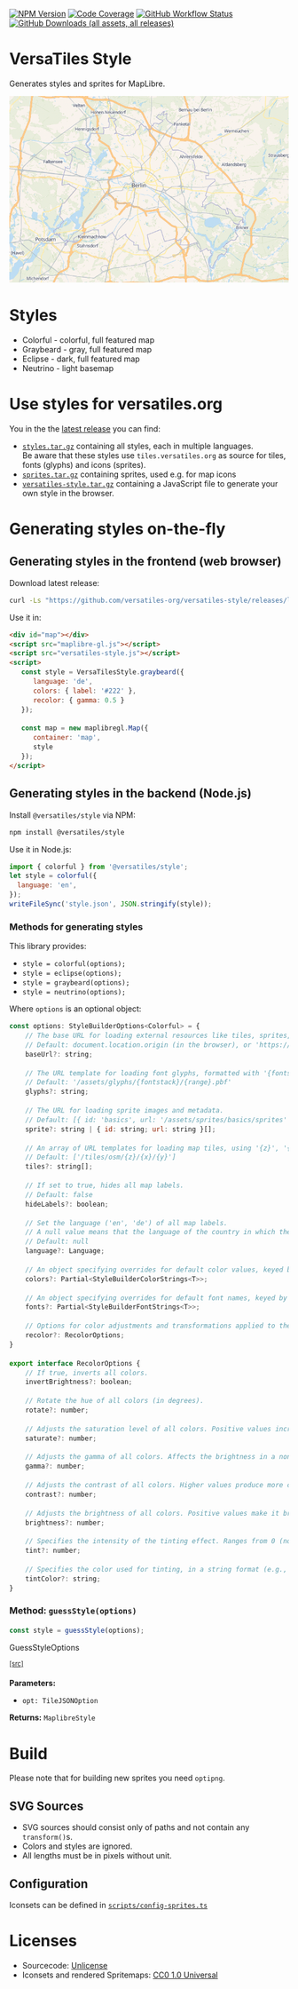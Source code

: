 [![NPM Version](https://img.shields.io/npm/v/%40versatiles%2Fstyle)](https://www.npmjs.com/package/@versatiles/style)
[![Code Coverage](https://codecov.io/gh/versatiles-org/versatiles-style/branch/main/graph/badge.svg?token=IDHAI13M0K)](https://codecov.io/gh/versatiles-org/versatiles-style)
[![GitHub Workflow Status](https://img.shields.io/github/actions/workflow/status/versatiles-org/versatiles-style/ci.yml)](https://github.com/versatiles-org/versatiles-style/actions/workflows/ci.yml)
[![GitHub Downloads (all assets, all releases)](https://img.shields.io/github/downloads/versatiles-org/versatiles-style/total)](https://github.com/versatiles-org/versatiles-style/releases/latest)

# VersaTiles Style

Generates styles and sprites for MapLibre.

![Example: Colorful Style](docs/colorful.png)

# Styles

* Colorful - colorful, full featured map
* Graybeard - gray, full featured map
* Eclipse - dark, full featured map
* Neutrino - light basemap

# Use styles for versatiles.org

You in the the [latest release](https://github.com/versatiles-org/versatiles-style/releases/latest/) you can find:
- [`styles.tar.gz`](https://github.com/versatiles-org/versatiles-style/releases/latest/download/styles.tar.gz) containing all styles, each in multiple languages.  
Be aware that these styles use `tiles.versatiles.org` as source for tiles, fonts (glyphs) and icons (sprites). 
- [`sprites.tar.gz`](https://github.com/versatiles-org/versatiles-style/releases/latest/download/sprites.tar.gz) containing sprites, used e.g. for map icons
- [`versatiles-style.tar.gz`](https://github.com/versatiles-org/versatiles-style/releases/latest/download/versatiles-style.tar.gz) containing a JavaScript file to generate your own style in the browser.

# Generating styles on-the-fly

## Generating styles in the frontend (web browser)

Download latest release:

```bash
curl -Ls "https://github.com/versatiles-org/versatiles-style/releases/latest/download/versatiles-style.tar.gz" | gzip -d | tar -xf -
```

Use it in:

```html
<div id="map"></div>
<script src="maplibre-gl.js"></script>
<script src="versatiles-style.js"></script>
<script>
   const style = VersaTilesStyle.graybeard({
      language: 'de',
      colors: { label: '#222' },
      recolor: { gamma: 0.5 }
   });

   const map = new maplibregl.Map({
      container: 'map',
      style
   });
</script>
```

## Generating styles in the backend (Node.js)

Install `@versatiles/style` via NPM:

```bash
npm install @versatiles/style
```

Use it in Node.js:

```javascript
import { colorful } from '@versatiles/style';
let style = colorful({
  language: 'en',
});
writeFileSync('style.json', JSON.stringify(style));
```

### Methods for generating styles

This library provides:
- `style = colorful(options);`
- `style = eclipse(options);`
- `style = graybeard(options);`
- `style = neutrino(options);`

Where `options` is an optional object:

```javascript
const options: StyleBuilderOptions<Colorful> = {
	// The base URL for loading external resources like tiles, sprites, and fonts.
	// Default: document.location.origin (in the browser), or 'https://tiles.versatiles.org'
	baseUrl?: string;

	// The URL template for loading font glyphs, formatted with '{fontstack}' and '{range}' placeholders.
	// Default: '/assets/glyphs/{fontstack}/{range}.pbf'
	glyphs?: string;

	// The URL for loading sprite images and metadata.
	// Default: [{ id: 'basics', url: '/assets/sprites/basics/sprites' }]
	sprite?: string | { id: string; url: string }[];

	// An array of URL templates for loading map tiles, using '{z}', '{x}', and '{y}' placeholders.
	// Default: ['/tiles/osm/{z}/{x}/{y}']
	tiles?: string[];

	// If set to true, hides all map labels.
	// Default: false
	hideLabels?: boolean;

	// Set the language ('en', 'de') of all map labels.
	// A null value means that the language of the country in which the label is drawn will be used.
	// Default: null
	language?: Language;

	// An object specifying overrides for default color values, keyed by the color names.
	colors?: Partial<StyleBuilderColorStrings<T>>;

	// An object specifying overrides for default font names, keyed by the font names.
	fonts?: Partial<StyleBuilderFontStrings<T>>;

	// Options for color adjustments and transformations applied to the entire style.
	recolor?: RecolorOptions;
}

export interface RecolorOptions {
	// If true, inverts all colors.
	invertBrightness?: boolean;

	// Rotate the hue of all colors (in degrees).
	rotate?: number;

	// Adjusts the saturation level of all colors. Positive values increase saturation, negative values decrease it.
	saturate?: number;

	// Adjusts the gamma of all colors. Affects the brightness in a non-linear manner.
	gamma?: number;

	// Adjusts the contrast of all colors. Higher values produce more contrast.
	contrast?: number;

	// Adjusts the brightness of all colors. Positive values make it brighter, negative values make it darker.
	brightness?: number;

	// Specifies the intensity of the tinting effect. Ranges from 0 (no effect) to 1 (full effect).
	tint?: number;

	// Specifies the color used for tinting, in a string format (e.g., '#FF0000').
	tintColor?: string;
}
```

### Method: `guessStyle(options)`

```javascript
const style = guessStyle(options);
```


GuessStyleOptions

<sup><a href="https://github.com/versatiles-org/versatiles-style/blob/be6dcfe/src/lib/style_guesser.ts#L13">\[src]</a></sup>

**Parameters:**

* <code>opt: TileJSONOption</code>

**Returns:** <code>MaplibreStyle</code>

# Build

Please note that for building new sprites you need `optipng`.

## SVG Sources

* SVG sources should consist only of paths and not contain any `transform()`s.
* Colors and styles are ignored.
* All lengths must be in pixels without unit.

## Configuration

Iconsets can be defined in [`scripts/config-sprites.ts`](./scripts/config-sprites.ts)

# Licenses

* Sourcecode: [Unlicense](./LICENSE.md)
* Iconsets and rendered Spritemaps: [CC0 1.0 Universal](./icons/LICENSE.md)
